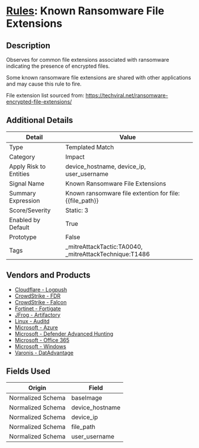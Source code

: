 # [Rules](README.md): Known Ransomware File Extensions

## Description
Observes for common file extensions associated with ransomware indicating the presence of encrypted files.

Some known ransomware file extensions are shared with other applications and may cause this rule to fire.

File extension list sourced from:
https://techviral.net/ransomware-encrypted-file-extensions/

## Additional Details
|Detail|Value|
|----|----|
|Type|Templated Match|
|Category|Impact|
|Apply Risk to Entities|device_hostname, device_ip, user_username|
|Signal Name|Known Ransomware File Extensions|
|Summary Expression|Known ransomware file extention for file: {{file_path}}|
|Score/Severity|Static: 3|
|Enabled by Default|True|
|Prototype|False|
|Tags|_mitreAttackTactic:TA0040, _mitreAttackTechnique:T1486|
## Vendors and Products
- [Cloudflare - Logpush](../products/c2503fcc-ef30-4e40-bb32-0bf47151b140.md)
- [CrowdStrike - FDR](../products/569a3a44-c29f-492e-bcf4-5dc04e2ab0f3.md)
- [CrowdStrike - Falcon](../products/840c72e0-4e47-41e7-9b93-31f55d12f07d.md)
- [Fortinet - Fortigate](../products/c57e2c85-4fc1-4fb7-8fa1-dbc5235231ad.md)
- [JFrog - Artifactory](../products/abe4975e-de65-4f82-8b35-e6ce392e165c.md)
- [Linux - Auditd](../products/5e298fe7-088a-467a-b57f-d8558368621d.md)
- [Microsoft - Azure](../products/a1225af5-e778-4068-a9a2-47da93d1ff24.md)
- [Microsoft - Defender Advanced Hunting](../products/3382523e-2072-41bd-b50b-6b148957d0b0.md)
- [Microsoft - Office 365](../products/d3ed003d-5ddd-4c7a-bea5-63eae6311833.md)
- [Microsoft - Windows](../products/1ff7546c-cb36-4a24-87f7-89d2cecc5761.md)
- [Varonis - DatAdvantage](../products/4d6a3683-4edb-4330-9e9f-b8608cd63981.md)


## Fields Used

|Origin|Field|
|----|----|
|Normalized Schema|baseImage|
|Normalized Schema|device_hostname|
|Normalized Schema|device_ip|
|Normalized Schema|file_path|
|Normalized Schema|user_username|


